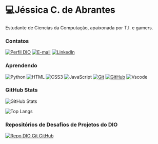 # 💻Jéssica C. de Abrantes

Estudante de Ciencias da Computação, apaixonada por T.I. e gamers.

### Contatos

[![Perfil DIO](https://img.shields.io/badge/-Perfil%20na%20DIO-30A3DC?style=for-the-badge)]([https://www.dio.me/users/jessicac_abrantes22])
[![E-mail](https://img.shields.io/badge/-Email-000?style=for-the-badge&logo=microsoft-outlook&logoColor=E94D5F)](jessicac.abrantes22@gmail.com)
[![LinkedIn](https://img.shields.io/badge/-LinkedIn-000?style=for-the-badge&logo=linkedin&logoColor=30A3DC)](https://www.linkedin.com/in/jessicac-abrantes/)

### Aprendendo

![Python](https://img.shields.io/badge/python-000?style=for-the-badge&logo=python&logoColor=ffdd54)
![HTML](https://img.shields.io/badge/HTML-000?style=for-the-badge&logo=html5&logoColor=30A3DC)
![CSS3](https://img.shields.io/badge/CSS3-000?style=for-the-badge&logo=css3&logoColor=E94D5F)
![JavaScript](https://img.shields.io/badge/JavaScript-000?style=for-the-badge&logo=javascript&logoColor=F0DB4F)
[![Git](https://img.shields.io/badge/Git-000?style=for-the-badge&logo=git&logoColor=E94D5F)](https://git-scm.com/doc)
[![GitHub](https://img.shields.io/badge/GitHub-000?style=for-the-badge&logo=github&logoColor=30A3DC)](https://docs.github.com/)
![Vscode](https://img.shields.io/badge/Vscode-000?style=for-the-badge&logo=visual-studio-code&logoColor=purple)

### GitHub Stats

![GitHub Stats](https://github-readme-stats.vercel.app/api?username=JessicaCAbrantes&theme=transparent&bg_color=000&border_color=30A3DC&show_icons=true&icon_color=30A3DC&title_color=E94D5F&text_color=FFF)

![Top Langs](https://github-readme-stats-git-masterrstaa-rickstaa.vercel.app/api/top-langs/?username=JessicaCAbrantes&layout=compact&bg_color=000&border_color=30A3DC&title_color=E94D5F&text_color=FFF)

### Repositórios de Desafios de Projetos do DIO

[![Repo DIO Git GitHub](https://github-readme-stats.vercel.app/api/pin/?username=elidianaandrade&repo=dio-lab-open-source&bg_color=000&border_color=30A3DC&show_icons=true&icon_color=30A3DC&title_color=E94D5F&text_color=FFF)](https://github.com/elidianaandrade/dio-lab-open-source)
